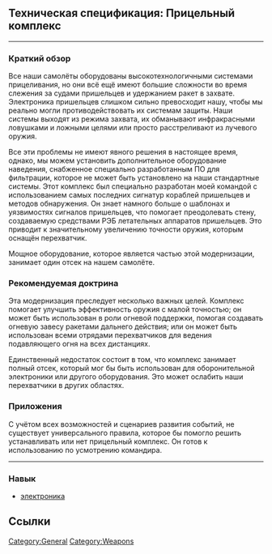 ## Техническая спецификация: Прицельный комплекс

------------------------------------------------------------------------

### Краткий обзор

Все наши самолёты оборудованы высокотехнологичными системами
прицеливания, но они всё ещё имеют большие сложности во время слежения
за судами пришельцев и удержанием ракет в захвате. Электроника
пришельцев слишком сильно превосходит нашу, чтобы мы реально могли
противодействовать их системам защиты. Наши системы выходят из режима
захвата, их обманывают инфракрасными ловушками и ложными целями или
просто расстреливают из лучевого оружия.

Все эти проблемы не имеют явного решения в настоящее время, однако, мы
можем установить дополнительное оборудование наведения, снабженное
специально разработанным ПО для фильтрации, которое не может быть
установлено на наши стандартные системы. Этот комплекс был специально
разработан моей командой с использованием самых последних сигнатур
кораблей пришельцев и методов обнаружения. Он знает намного больше о
шаблонах и уязвимостях сигналов пришельцев, что помогает преодолевать
стену, создаваемую средствами РЭБ летательных аппаратов пришельцев. Это
приводит к значительному увеличению точности оружия, которым оснащён
перехватчик.

Мощное оборудование, которое является частью этой модернизации, занимает
один отсек на нашем самолёте.

### Рекомендуемая доктрина

Эта модернизация преследует несколько важных целей. Комплекс помогает
улучшить эффективность оружия с малой точностью; он может быть
использован в роли огневой поддержки, помогая создавать огневую завесу
ракетами дальнего действия; или он может быть использован всеми отрядами
перехватчиков для ведения подавляющего огня на всех дистанциях.

Единственный недостаток состоит в том, что комплекс занимает полный
отсек, который мог бы быть использован для оборонительной электроники
или другого оборудования. Это может ослабить наши перехватчики в других
областях.

### Приложения

С учётом всех возможностей и сценариев развития событий, не существует
универсального правила, которое бы помогло решить устанавливать или нет
прицельный комплекс. Он готов к использованию по усмотрению командира.

------------------------------------------------------------------------

### Навык

- [электроника](Навыки/электроника "wikilink")

## Ссылки

[Category:General](Category:General "wikilink")
[Category:Weapons](Category:Weapons "wikilink")